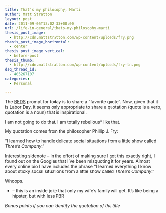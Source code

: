 ```yaml
---
title: That’s my philosophy, Marti
author: Matt Stratton
layout: post
date: 2011-09-05T13:02:33+00:00
url: /life-in-general/thats-my-philosophy-marti
thesis_post_image:
  - http://cdn.mattstratton.com/wp-content/uploads/fry.png
thesis_post_image_horizontal:
  - center
thesis_post_image_vertical:
  - before-post
thesis_thumb:
  - http://cdn.mattstratton.com/wp-content/uploads/fry-tn.png
dsq_thread_id:
  - 405267107
categories:
  - Personal

---
```

The <a href="http://www.purekatherine.com/2011/09/welcome-to-beds/" target="_blank">BEDS</a> prompt for today is to share a &#8220;favorite quote&#8221;. Now, given that it is Labor Day, it seems only appropriate to share a quotation (quote is a verb, quotation is a noun) that is inspirational.

I am not going to do that. I am totally rebellous* like that.

My quotation comes from the philosopher Phillip J. Fry:

&#8220;I learned how to handle delicate social situations from a little show called _Three&#8217;s Company_.&#8221;

Interesting sidenote &#8211; in the effort of making sure I got this exactly right, I found out on the Googles that I&#8217;ve been misquoting it for years. Almost every online bio I have includes the phrase &#8220;I learned everything I know about sticky social situations from a little show called _Three&#8217;s Company_.&#8221;

Whoops.

* &#8211; this is an inside joke that only my wife&#8217;s family will get. It&#8217;s like being a hipster, but with less PBR

_Bonus points if you can identify the quotation of the title_